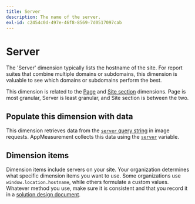 ```yaml
---
title: Server
description: The name of the server.
exl-id: c2454c0d-497e-46f8-8569-7d0517097cab
---
```

# Server

The 'Server' dimension typically lists the hostname of the site. For report suites that combine multiple domains or subdomains, this dimension is valuable to see which domains or subdomains perform the best.

This dimension is related to the [Page](page.md) and [Site section](site-section.md) dimensions. Page is most granular, Server is least granular, and Site section is between the two.

## Populate this dimension with data

This dimension retrieves data from the [`server` query string](/help/implement/validate/query-parameters.md) in image requests. AppMeasurement collects this data using the [`server`](/help/implement/vars/page-vars/server.md) variable.

## Dimension items

Dimension items include servers on your site. Your organization determines what specific dimension items you want to use. Some organizations use `window.location.hostname`, while others formulate a custom values. Whatever method you use, make sure it is consistent and that you record it in a [solution design document](/help/implement/prepare/solution-design.md).

